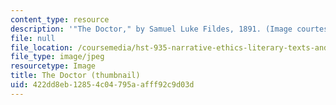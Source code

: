 ```yaml
---
content_type: resource
description: '"The Doctor," by Samuel Luke Fildes, 1891. (Image courtesy of Wikipedia.)'
file: null
file_location: /coursemedia/hst-935-narrative-ethics-literary-texts-and-moral-issues-in-medicine-january-iap-2007/422dd8eb12854c04795aafff92c9d03d_hst-935iap07-th.jpg
file_type: image/jpeg
resourcetype: Image
title: The Doctor (thumbnail)
uid: 422dd8eb-1285-4c04-795a-afff92c9d03d
---
```

